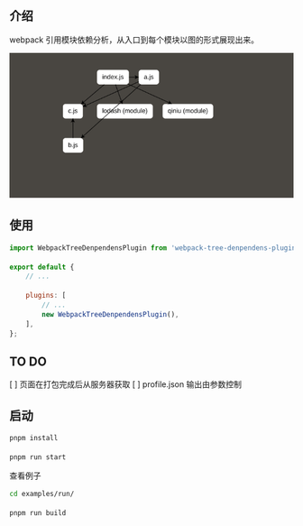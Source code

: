 ## 介绍

webpack 引用模块依赖分析，从入口到每个模块以图的形式展现出来。

![效果图](assets/README/2022-05-24-14-15-29.png)

## 使用

```js
import WebpackTreeDenpendensPlugin from 'webpack-tree-denpendens-plugin';

export default {
    // ...

    plugins: [
        // ...
        new WebpackTreeDenpendensPlugin(),
    ],
};
```

## TO DO

[ ] 页面在打包完成后从服务器获取
[ ] profile.json 输出由参数控制

## 启动

```bash
pnpm install

pnpm run start
```

查看例子

```bash
cd examples/run/

pnpm run build
```
